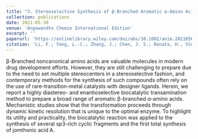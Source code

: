 ```yaml
---
title: "3. Stereoselective Synthesis of β-Branched Aromatic α-Amino Acids by Biocatalytic Dynamic Kinetic Resolution."
collection: publications
date: 2021-05-30
venue: 'Angewandte Chemie International Edition'
excerpt: ''
paperurl: 'https://onlinelibrary.wiley.com/doi/abs/10.1002/anie.202105656'
citation: 'Li, F.; Yang, L.-C.; Zhang, J.; Chen, J. S.; Renata, H., Stereoselective Synthesis of β-Branched Aromatic α-Amino Acids by Biocatalytic Dynamic Kinetic Resolution. <i>Angew. Chem. Int. Ed.</i> <b>2021,</b> <i>60,</i> 17680'
---
```


β-Branched noncanonical amino acids are valuable molecules in modern drug development efforts. However, they are still challenging to prepare due to the need to set multiple stereocenters in a stereoselective fashion, and contemporary methods for the synthesis of such compounds often rely on the use of rare-transition-metal catalysts with designer ligands. Herein, we report a highly diastereo- and enantioselective biocatalytic transamination method to prepare a broad range of aromatic β-branched α-amino acids. Mechanistic studies show that the transformation proceeds through dynamic kinetic resolution that is unique to the optimal enzyme. To highlight its utility and practicality, the biocatalytic reaction was applied to the synthesis of several sp3-rich cyclic fragments and the first total synthesis of jomthonic acid A.
